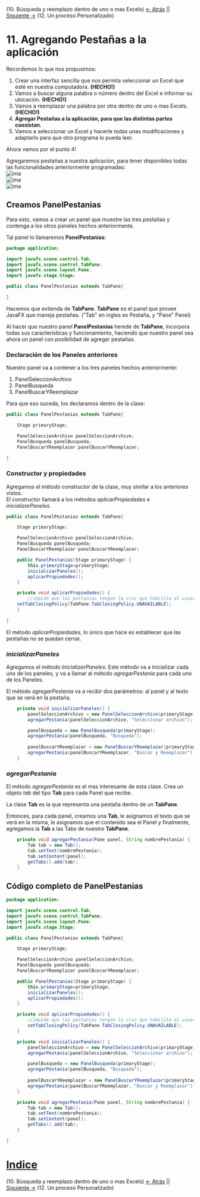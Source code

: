 (10. Búsqueda y reemplazo dentro de uno o mas Excels) [<- Atrás](10-buscar-y-reemplazar.md) || [Siguiente ->](12-proceso-personalizado.md) (12. Un proceso Personalizado)  

# 11. Agregando Pestañas a la aplicación

Recordemos lo que nos propusimos:  
1. Crear una interfaz sencilla que nos permita seleccionar un Excel que esté en nuestra computadora. **(HECHO!)**  
2. Vamos a buscar alguna palabra o número dentro del Excel e informar su ubicación. **(HECHO!)**  
3. Vamos a reemplazar una palabra por otra dentro de uno o mas Excels. **(HECHO!)**  
4. **Agregar Pestañas a la aplicación, para que las distintas partes coexistan.**  
5. Vamos a seleccionar un Excel y hacerle todas unas modificaciones y adaptarlo para que otro programa lo pueda leer.  

Ahora vamos por el punto 4!  

Agregaremos pestañas a nuestra aplicación, para tener disponibles todas las funcionalidades anteriormente programadas:  
![ima](images/pestanias3.png)  
![ima](images/pestanias2.png)  
![ima](images/pestanias.png)  

## Creamos **PanelPestanias**  

Para esto, vamos a crear un panel que muestre las tres pestañas y contenga a los otros paneles hechos anteriormente.  

Tal panel lo llamaremos **PanelPestanias**:  

```java  
package application;

import javafx.scene.control.Tab;
import javafx.scene.control.TabPane;
import javafx.scene.layout.Pane;
import javafx.stage.Stage;

public class PanelPestanias extends TabPane{

}
```  

Hacemos que extienda de **TabPane**. **TabPane** es el panel que provee JavaFX que maneja pestañas. ("Tab" en ingles es Pestaña, y "Pane" Panel)

Al hacer que nuestro panel **PanelPestanias** herede de **TabPane**, incorpora todas sus características y funcionamiento, haciendo que nuestro panel sea ahora un panel con posibilidad de agregar pestañas.  

### Declaración de los Paneles anteriores  

Nuestro panel va a contener a los tres paneles hechos anteriormente:  
1. PanelSeleccionArchivo  
2. PanelBusqueda  
3. PanelBuscarYReemplazar  

Para que eso suceda, los declaramos dentro de la clase:  
```java  
public class PanelPestanias extends TabPane{

	Stage primaryStage;

	PanelSeleccionArchivo panelSeleccionArchivo;
	PanelBusqueda panelBusqueda;
	PanelBuscarYReemplazar panelBuscarYReemplazar;
  
}
```  

### Constructor y propiedades  

Agregamos el método constructor de la clase, muy similar a los anteriores vistos.  
El constructor llamará a los métodos *aplicarPropiedades* e *inicializarPaneles*.  
```java  
public class PanelPestanias extends TabPane{

	Stage primaryStage;

	PanelSeleccionArchivo panelSeleccionArchivo;
	PanelBusqueda panelBusqueda;
	PanelBuscarYReemplazar panelBuscarYReemplazar;

	public PanelPestanias(Stage primaryStage) {
		this.primaryStage=primaryStage;
		inicializarPaneles();
		aplicarPropiedades();
	}

	private void aplicarPropiedades() {
		//impide que las pestanias tengan la cruz que habilita al usuario a cerrarlas
    setTabClosingPolicy(TabPane.TabClosingPolicy.UNAVAILABLE);
	}
  
}
```  

El método *aplicarPropiedades*, lo único que hace es establecer que las pestañas no se puedan cerrar.  

### *inicializarPaneles*  

Agregamos el método *InicializarPaneles*. Este método va a inicializar cada uno de los paneles, y va a llamar al método *agregarPestania* para cada uno de los Paneles.  

El método *agregarPestania* va a recibir dos parámetros: al panel y al texto que se verá en la pestaña.  

```java  
	private void inicializarPaneles() {
		panelSeleccionArchivo = new PanelSeleccionArchivo(primaryStage);
		agregarPestania(panelSeleccionArchivo, "Seleccionar archivo");

		panelBusqueda = new PanelBusqueda(primaryStage);
		agregarPestania(panelBusqueda, "Busqueda");
		
		panelBuscarYReemplazar = new PanelBuscarYReemplazar(primaryStage);
		agregarPestania(panelBuscarYReemplazar, "Buscar y Reemplazar");
	}
```  

### *agregarPestania*  

El método *agregarPestania* es el mas interesante de esta clase. Crea un objeto *tab* del tipo **Tab** para cada Panel que recibe.  

La clase **Tab** es la que representa una pestaña dentro de un **TabPane**.  

Entonces, para cada panel, creamos una **Tab**, le asignamos el texto que se verá en la misma, le asignamos que el contenido sea el Panel y finalmente, agregamos la **Tab** a las Tabs de nuestro **TabPane**.  

```java  
	private void agregarPestania(Pane panel, String nombrePestania) {
		Tab tab = new Tab();
		tab.setText(nombrePestania);
		tab.setContent(panel);
		getTabs().add(tab);
	}
```  

## Código completo de **PanelPestanias**  

```java  
package application;

import javafx.scene.control.Tab;
import javafx.scene.control.TabPane;
import javafx.scene.layout.Pane;
import javafx.stage.Stage;

public class PanelPestanias extends TabPane{

	Stage primaryStage;

	PanelSeleccionArchivo panelSeleccionArchivo;
	PanelBusqueda panelBusqueda;
	PanelBuscarYReemplazar panelBuscarYReemplazar;

	public PanelPestanias(Stage primaryStage) {
		this.primaryStage=primaryStage;
		inicializarPaneles();
		aplicarPropiedades();
	}

	private void aplicarPropiedades() {
		//impide que las pestanias tengan la cruz que habilita al usuario a cerrarlas
        setTabClosingPolicy(TabPane.TabClosingPolicy.UNAVAILABLE);
	}

	private void inicializarPaneles() {
		panelSeleccionArchivo = new PanelSeleccionArchivo(primaryStage);
		agregarPestania(panelSeleccionArchivo, "Seleccionar archivo");

		panelBusqueda = new PanelBusqueda(primaryStage);
		agregarPestania(panelBusqueda, "Busqueda");
		
		panelBuscarYReemplazar = new PanelBuscarYReemplazar(primaryStage);
		agregarPestania(panelBuscarYReemplazar, "Buscar y Reemplazar");
	}

	private void agregarPestania(Pane panel, String nombrePestania) {
		Tab tab = new Tab();
		tab.setText(nombrePestania);
		tab.setContent(panel);
		getTabs().add(tab);
	}

}
```  

# [Indice](../README.md#indice)  
(10. Búsqueda y reemplazo dentro de uno o mas Excels) [<- Atrás](10-buscar-y-reemplazar.md) || [Siguiente ->](12-proceso-personalizado.md) (12. Un proceso Personalizado)  
